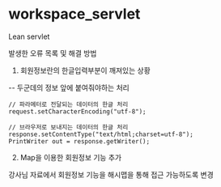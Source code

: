 # workspace_servlet
 Lean servlet

발생한 오류 목록 및 해결 방법
1. 회원정보란의 한글입력부분이 깨져있는 상황

  -- 두군데의 정보 앞에 붙여줘야하는 처리
    
    // 파라메터로 전달되는 데이터의 한글 처리  
    request.setCharacterEncoding("utf-8");  

    // 브라우저로 보내지는 데이터의 한글 처리  
    response.setContentType("text/html;charset=utf-8");  
    PrintWriter out = response.getWriter();  

2. Map을 이용한 회원정보 기능 추가

강사님 자료에서 회원정보 기능을 해시맵을 통해 접근 가능하도록 변경
